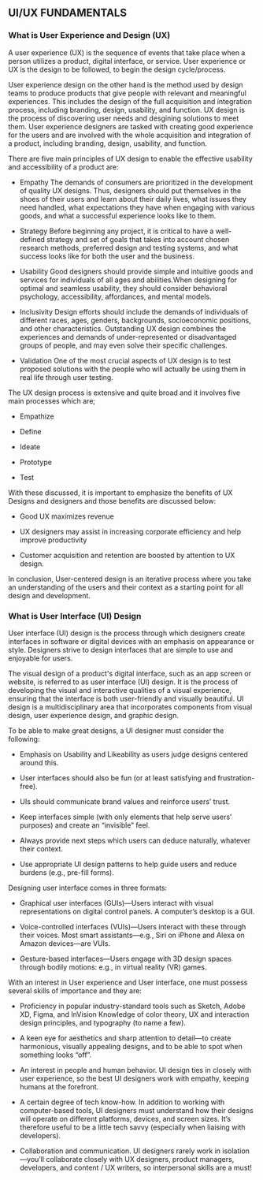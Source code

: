 ## UI/UX FUNDAMENTALS

### What is User Experience and Design (UX)
A user experience (UX) is the sequence of events that take place when a 
person utilizes a product, digital interface, or service. User experience or 
UX is the design to be followed, to begin the design cycle/process. 

User experience design on the other hand is the method used by design teams 
to produce products that give people with relevant and meaningful 
experiences. This includes the design of the full acquisition and integration 
process, including branding, design, usability, and function. UX design is 
the process of discovering user needs and desgining solutions to meet them. 
User experience designers are tasked with creating good experience for the 
users and are involved with the whole acquisition and integration of a 
product, including branding, design, usability, and function.

There are five main principles of UX design to enable the effective usability 
and accessibility of a product are:

- Empathy
The demands of consumers are prioritized in the development of quality UX 
designs. Thus, designers should put themselves in the shoes of their users 
and learn about their daily lives, what issues they need handled, what 
expectations they have when engaging with various goods, and what a 
successful experience looks like to them.

- Strategy
Before beginning any project, it is critical to have a well-defined strategy 
and set of goals that takes into account chosen research methods, preferred 
design and testing systems, and what success looks like for both the user and 
the business.

- Usability
Good designers should provide simple and intuitive goods and services for 
individuals of all ages and abilities.When designing for optimal and seamless 
usability, they should consider behavioral psychology, accessibility, 
affordances, and mental models.

- Inclusivity
Design efforts should include the demands of individuals of different races, 
ages, genders, backgrounds, socioeconomic positions, and other 
characteristics. Outstanding UX design combines the experiences and demands 
of under-represented or disadvantaged groups of people, and may even solve 
their specific challenges.

- Validation
One of the most crucial aspects of UX design is to test proposed solutions with the people who will actually be using them in real life through user testing.

The UX design process is extensive and quite broad and it involves five main processes which are;

- Empathize

- Define

- Ideate

- Prototype 

- Test

With these discussed, it is important to emphasize the benefits of UX Designs 
and designers and those benefits are discussed below:

- Good UX maximizes revenue

- UX designers may assist in increasing corporate efficiency and help improve productivity

- Customer acquisition and retention are boosted by attention to UX design.

In conclusion, User-centered design is an iterative process where you take an understanding of the users and their context as a starting point for all design and development.

### What is User Interface (UI) Design

User interface (UI) design is the process through which designers create interfaces in software or digital devices with an emphasis on appearance or style. Designers strive to design interfaces that are simple to use and enjoyable for users.

The visual design of a product's digital interface, such as an app screen or website, is referred to as user interface (UI) design. It is the process of developing the visual and interactive qualities of a visual experience, ensuring that the interface is both user-friendly and visually beautiful. UI design is a multidisciplinary area that incorporates components from visual design, user experience design, and graphic design.

To be able to make great designs, a UI designer must consider the following:

- Emphasis on Usability and Likeability as users judge designs centered around this.

- User interfaces should also be fun (or at least satisfying and frustration-free).

- UIs should communicate brand values and reinforce users’ trust.

- Keep interfaces simple (with only elements that help serve users’ purposes) and create an “invisible” feel.

- Always provide next steps which users can deduce naturally, whatever their context.

- Use appropriate UI design patterns to help guide users and reduce burdens (e.g., pre-fill forms).


Designing user interface comes in three formats:

- Graphical user interfaces (GUIs)—Users interact with visual representations on digital control panels. A computer’s desktop is a GUI.

- Voice-controlled interfaces (VUIs)—Users interact with these through their voices. Most smart assistants—e.g., Siri on iPhone and Alexa on Amazon devices—are VUIs.

- Gesture-based interfaces—Users engage with 3D design spaces through bodily motions: e.g., in virtual reality (VR) games.

With an interest in User experience and User interface, one must possess several skills of importance and they are:

- Proficiency in popular industry-standard tools such as Sketch, Adobe XD, Figma, and InVision
Knowledge of color theory, UX and interaction design principles, and typography (to name a few).

- A keen eye for aesthetics and sharp attention to detail—to create harmonious, visually appealing designs, and to be able to spot when something looks “off”.

- An interest in people and human behavior. UI design ties in closely with user experience, so the best UI designers work with empathy, keeping humans at the forefront.

- A certain degree of tech know-how. In addition to working with computer-based tools, UI designers must understand how their designs will operate on different platforms, devices, and screen sizes. It’s therefore useful to be a little tech savvy (especially when liaising with developers).

- Collaboration and communication. UI designers rarely work in isolation—you’ll collaborate closely with UX designers, product managers, developers, and content / UX writers, so interpersonal skills are a must!


